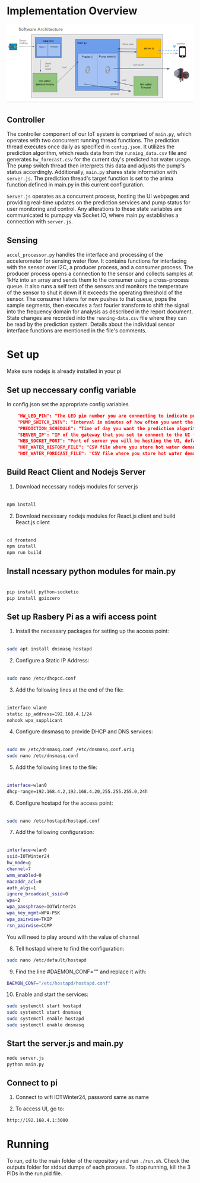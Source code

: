 # Implementation Overview
   ![SoftwareArchitectureOverview](/SoftwareArchitectureOverview.PNG)

## Controller
The controller component of our IoT system is comprised of `main.py`, which operates with two concurrent running thread functions. The prediction thread executes once daily as specified in `config.json`. It utilizes the prediction algorithm, which reads data from the `running_data.csv` file and generates `hw_forecast.csv` for the current day's predicted hot water usage. The pump switch thread then interprets this data and adjusts the pump's status accordingly. Additionally, `main.py` shares state information with `server.js`. The prediction thread's target function is set to the arima function defined in main.py in this current configuration. 

`Server.js` operates as a concurrent process, hosting the UI webpages and providing real-time updates on the prediction services and pump status for user monitoring and control. Any alterations to these state variables are communicated to pump.py via Socket.IO, where main.py establishes a connection with `server.js`.

## Sensing
`accel_processor.py` handles the interface and processing of the accelerometer for sensing water flow. It contains functions for interfacing with the sensor over I2C, a producer process, and a consumer process. The producer process opens a connection to the sensor and collects samples at 1kHz into an array and sends them to the consumer using a cross-process queue. it also runs a self test of the sensors and monitors the temperature of the sensor to shut it down if it exceeds the operating threshold of the sensor. The consumer listens for new pushes to that queue, pops the sample segments, then executes a fast fourier transform to shift the signal into the frequency domain for analysis as described in the report document. State changes are recorded into the `running-data.csv` file where they can be read by the prediction system. Details about the individual sensor interface functions are mentioned in the file's comments.

# Set up

Make sure nodejs is already installed in your pi

## Set up neccessary config variable

In config.json set the appropriate config variables

```json
	"HW_LED_PIN": "The LED pin number you are connecting to indicate pump status"
	"PUMP_SWITCH_INTV": "Interval in minutes of how often you want the pi to check if hot water is needed"
	"PREDICTION_SCHEDULE": "Time of day you want the prediction algorithm to run"
	"SERVER_IP": "IP of the gateway that you set to connect to the UI frontend, default should be 192.168.4.1"
	"WEB_SOCKET_PORT": "Port of server you will be hosting the UI, default is 3000"
	"HOT_WATER_HISTORY_FILE": "CSV file where you store hot water demand history",
	"HOT_WATER_FORECAST_FILE": "CSV file where you store hot water demand forecast"
```

## Build React Client and Nodejs Server

1. Download necessary nodejs modules for server.js

```bash

npm install
```

2. Download necessary nodejs modules for React.js client and build React.js client

```bash

cd frontend
npm install
npm run build
```

## Install ncessary python modules for main.py

```bash

pip install python-socketio
pip install gpiozero
```

## Set up Rasbery Pi as a wifi access point

1. Install the necessary packages for setting up the access point:

```bash

sudo apt install dnsmasq hostapd

```

2. Configure a Static IP Address:
```bash

sudo nano /etc/dhcpcd.conf
```

3. Add the following lines at the end of the file:
```bash

interface wlan0
static ip_address=192.168.4.1/24
nohook wpa_supplicant
```
4. Configure dnsmasq to provide DHCP and DNS services:

```bash

sudo mv /etc/dnsmasq.conf /etc/dnsmasq.conf.orig
sudo nano /etc/dnsmasq.conf
```

5. Add the following lines to the file:

```bash

interface=wlan0
dhcp-range=192.168.4.2,192.168.4.20,255.255.255.0,24h
```

6. Configure hostapd for the access point:

```bash

sudo nano /etc/hostapd/hostapd.conf
```

7. Add the following configuration:

```bash

interface=wlan0
ssid=IOTWinter24
hw_mode=g
channel=7
wmm_enabled=0
macaddr_acl=0
auth_algs=1
ignore_broadcast_ssid=0
wpa=2
wpa_passphrase=IOTWinter24
wpa_key_mgmt=WPA-PSK
wpa_pairwise=TKIP
rsn_pairwise=CCMP
```
You will need to play around with the value of channel

8. Tell hostapd where to find the configuration:
```bash
sudo nano /etc/default/hostapd
```

9. Find the line #DAEMON_CONF="" and replace it with:
```bash
DAEMON_CONF="/etc/hostapd/hostapd.conf"
```

10. Enable and start the services:
```bash
sudo systemctl start hostapd
sudo systemctl start dnsmasq
sudo systemctl enable hostapd
sudo systemctl enable dnsmasq
```

## Start the server.js and main.py
```bash
node server.js
python main.py
```


## Connect to pi
1. Connect to wifi IOTWinter24, password same as name

2. To access UI, go to:
```bash
http://192.168.4.1:3000
```

# Running
To run, cd to the main folder of the repository and run `./run.sh`. Check the outputs folder for stdout dumps of each process. To stop running, kill the 3 PIDs in the run.pid file.
